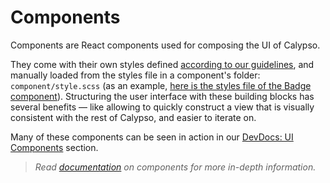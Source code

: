 # Components

Components are React components used for composing the UI of Calypso.

They come with their own styles defined [according to our guidelines](../../docs/coding-guidelines/css.md), and manually loaded from the styles file in a component's folder: `component/style.scss` (as an example, [here is the styles file of the Badge component](./badge/style.scss)). Structuring the user interface with these building blocks has several benefits — like allowing to quickly construct a view that is visually consistent with the rest of Calypso, and easier to iterate on.

Many of these components can be seen in action in our [DevDocs: UI Components](https://wpcalypso.wordpress.com/devdocs/design) section.

> _Read [documentation](../../docs/components.md) on components for more in-depth information._
